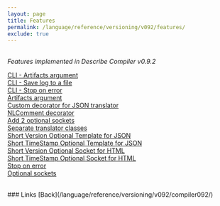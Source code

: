 ```yaml
---
layout: page
title: Features
permalink: /language/reference/versioning/v092/features/
exclude: true
---
```

<br>_Features implemented in Describe Compiler v0.9.2_

[CLI - Artifacts argument](/language/reference/versioning/v092/features/feature-1/)<br>
[CLI - Save log to a file](/language/reference/versioning/v092/features/feature-2/)<br>
[CLI - Stop on error](/language/reference/versioning/v092/features/feature-3/)<br>
[Artifacts argument](/language/reference/versioning/v092/features/feature-4/)<br>
[Custom decorator for JSON translator](/language/reference/versioning/v092/features/feature-5/)<br>
[NLComment decorator](/language/reference/versioning/v092/features/feature-6/)<br>
[Add 2 optional sockets](/language/reference/versioning/v092/features/feature-7/)<br>
[Separate translator classes](/language/reference/versioning/v092/features/feature-8/)<br>
[Short Version Optional Template for JSON](/language/reference/versioning/v092/features/feature-9/)<br>
[Short TimeStamp Optional Template for JSON](/language/reference/versioning/v092/features/feature-10/)<br>
[Short Version Optional Socket for HTML](/language/reference/versioning/v092/features/feature-11/)<br>
[Short TimeStamp Optional Socket for HTML](/language/reference/versioning/v092/features/feature-12/)<br>
[Stop on error](/language/reference/versioning/v092/features/feature-13/)<br>
[Optional sockets](/language/reference/versioning/v092/features/feature-14/)<br>

<br>
### Links
[Back](/language/reference/versioning/v092/compiler092/)
